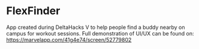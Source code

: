 # FlexFinder

App created during DeltaHacks V to help people find a buddy nearby on campus for workout sessions.
Full demonstration of UI/UX can be found on: https://marvelapp.com/41g4e74/screen/52779802
